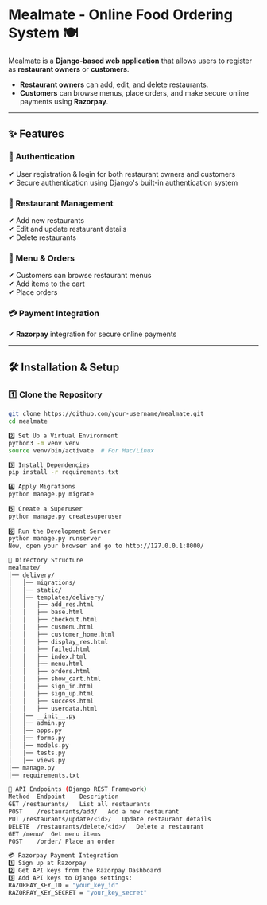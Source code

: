 # Mealmate - Online Food Ordering System  🍽️

Mealmate is a **Django-based web application** that allows users to register as **restaurant owners** or **customers**.  
- **Restaurant owners** can add, edit, and delete restaurants.  
- **Customers** can browse menus, place orders, and make secure online payments using **Razorpay**.  

---

## ✨ Features  

### 🔐 Authentication  
✔ User registration & login for both restaurant owners and customers  
✔ Secure authentication using Django's built-in authentication system  

### 🏪 Restaurant Management  
✔ Add new restaurants  
✔ Edit and update restaurant details  
✔ Delete restaurants  

### 📜 Menu & Orders  
✔ Customers can browse restaurant menus  
✔ Add items to the cart  
✔ Place orders  

### 💳 Payment Integration  
✔ **Razorpay** integration for secure online payments  

---

## 🛠️ Installation & Setup  

### 1️⃣ Clone the Repository  
```bash
git clone https://github.com/your-username/mealmate.git  
cd mealmate

2️⃣ Set Up a Virtual Environment
python3 -m venv venv  
source venv/bin/activate  # For Mac/Linux

3️⃣ Install Dependencies
pip install -r requirements.txt

4️⃣ Apply Migrations
python manage.py migrate
 
5️⃣ Create a Superuser
python manage.py createsuperuser
 
6️⃣ Run the Development Server
python manage.py runserver  
Now, open your browser and go to http://127.0.0.1:8000/

📂 Directory Structure
mealmate/  
│── delivery/  
│   │── migrations/  
│   │── static/  
│   │── templates/delivery/  
│   │   ├── add_res.html  
│   │   ├── base.html  
│   │   ├── checkout.html  
│   │   ├── cusmenu.html  
│   │   ├── customer_home.html  
│   │   ├── display_res.html  
│   │   ├── failed.html  
│   │   ├── index.html  
│   │   ├── menu.html  
│   │   ├── orders.html  
│   │   ├── show_cart.html  
│   │   ├── sign_in.html  
│   │   ├── sign_up.html  
│   │   ├── success.html  
│   │   ├── userdata.html  
│   │── __init__.py  
│   │── admin.py  
│   │── apps.py  
│   │── forms.py  
│   │── models.py  
│   │── tests.py  
│   │── views.py  
│── manage.py  
│── requirements.txt  

📡 API Endpoints (Django REST Framework)
Method	Endpoint	Description
GET	/restaurants/	List all restaurants
POST	/restaurants/add/	Add a new restaurant
PUT	/restaurants/update/<id>/	Update restaurant details
DELETE	/restaurants/delete/<id>/	Delete a restaurant
GET	/menu/	Get menu items
POST	/order/	Place an order

💳 Razorpay Payment Integration
1️⃣ Sign up at Razorpay
2️⃣ Get API keys from the Razorpay Dashboard
3️⃣ Add API keys to Django settings:
RAZORPAY_KEY_ID = "your_key_id"  
RAZORPAY_KEY_SECRET = "your_key_secret"  
